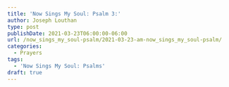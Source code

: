 ```yaml
---
title: 'Now Sings My Soul: Psalm 3:'
author: Joseph Louthan
type: post
publishDate: 2021-03-23T06:00:00-06:00
url: /now_sings_my_soul-psalm/2021-03-23-am-now_sings_my_soul-psalm/
categories:
  - Prayers
tags:
  - 'Now Sings My Soul: Psalms'
draft: true
---
```

<pre>
<div style="font-variant: small-caps;">

</div>

</pre>
